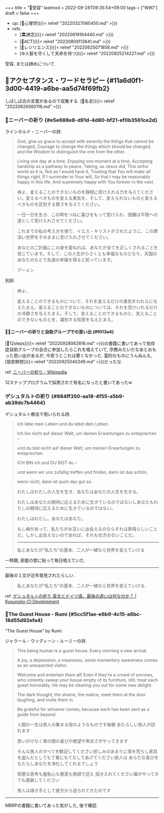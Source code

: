 +++
title = "📝受容"
lastmod = 2022-09-28T09:35:54+09:00
tags = ["WIKI"]
draft = false
+++

-   up: [📁心理学]({{< relref "20220327060450.md" >}})
-   refs.
    -   [🏛諦念]({{< relref "20220819164440.md" >}})
    -   [📝ACT]({{< relref "20220809113841.md" >}})
    -   [📝レジリエンス]({{< relref "20220625071858.md" >}})
    -   [⚙人智を尽くして天命を待つ]({{< relref "20220825214227.md" >}})

受容, または諦めについて.


## 📝アクセプタンス・ワードセラピー {#11a6d0f1-3d00-4419-a6be-aa5d74f69fb2}

しばしば古の言葉があるので収集する. [🔖名言]({{< relref "20220826060118.md" >}})


### 📜ニーバーの祈り {#e5e688e8-d91d-4d80-bf21-ef0b3561ce2d}

ラインホルド・ニーバーの詩.

> God, give us grace to accept with serenity
> the things that cannot be changed,
> Courage to change the things
> which should be changed,
> and the Wisdom to distinguish
> the one from the other.
>
> Living one day at a time,
> Enjoying one moment at a time,
> Accepting hardship as a pathway to peace,
> Taking, as Jesus did,
> This sinful world as it is,
> Not as I would have it,
> Trusting that You will make all things right,
> If I surrender to Your will,
> So that I may be reasonably happy in this life,
> And supremely happy with You forever in the next.

<!--quoteend-->

> 神よ、変えることのできないものを静穏に受け入れる力を与えてください。変えるべきものを変える勇気を、そして、変えられないものと変えるべきものを区別する賢さを与えてください。
>
> 一日一日を生き、この時をつねに喜びをもって受け入れ、困難は平穏への道として受け入れさせてください。
>
> これまでの私の考え方を捨て、イエス・キリストがされたように、この罪深い世界をそのままに受け入れさせてください。
>
> あなたのご計画にこの身を委ねれば、あなたが全てを正しくされることを信じています。そして、この人生が小さくとも幸福なものとなり、天国のあなたのもとで永遠の幸福を得ると知っています。
>
> アーメン

別訳.

> 神よ、
>
> 変えることのできるものについて、それを変えるだけの勇気をわれらに与えたまえ。変えることのできないものについては、それを受けいれるだけの冷静さを与えたまえ。そして、変えることのできるものと、変えることのできないものとを、識別する知恵を与えたまえ。


#### 👶🏼ニーバーの祈りと自助グループでの思い出 {#f013a4}

[📝12steps]({{< relref "20220928062816.md" >}})の書籍に書いてあって依存症自助グループの会合に参加したらこれを唱えていて, 宗教みたいだなあとおもった思い出があるが, 今思うとこれは悪くなかった. 霊的なものにうんぬんも, [慈悲瞑想]({{< relref "20220925040249.md" >}})だったな.

ref. [ニーバーの祈り - Wikipedia](https://ja.wikipedia.org/wiki/%E3%83%8B%E3%83%BC%E3%83%90%E3%83%BC%E3%81%AE%E7%A5%88%E3%82%8A)

12ステッププログラムで採用されて有名になったと書いてあったw


### ゲシュタルトの祈り {#884ff350-aa18-4f55-a5b9-ab39dc7b4464}

ゲシュタルト療法で用いられる詩.

> Ich lebe mein Leben und du lebst dein Leben.
>
> Ich bin nicht auf dieser Welt, um deinen Erwartungen zu entsprechen –
>
> und du bist nicht auf dieser Welt,
> um meinen Erwartungen zu entsprechen.
>
> ICH BIN ich und DU BIST du –
>
> und wenn wir uns zufallig treffen und finden, dann ist das schön,
>
> wenn nicht, dann ist auch das gut so.

<!--quoteend-->

> わたしはわたしの人生を生き、あなたはあなたの人生を生きる。
>
> わたしはあなたの期待に応えるために生きているのではないしあなたもわたしの期待に応えるために生きているのではない。
>
> わたしはわたし。あなたはあなた。
>
> もし縁があって、私たちがお互いに出会えるのならそれは素晴らしいことだ。しかし出会えないのであれば、それも仕方のないことだ。
>
> ---
>
> 私とあなたが“私たち”の基本、二人が一緒なら世界を変えていける

一時期, 部屋の壁に貼って毎日唱えていた.

---

最後の１文が近年発見されたらしい.

> 私とあなたが“私たち”の基本、二人が一緒なら世界を変えていける.

ref. [ゲシュタルトの祈り 英文とドイツ語、最後の違いは何なのか？ | Kusunoko-CI Development](https://kusunoko-ci-development.com/gestalt-2/)


### 📜The Guest House - Rumi {#5cc5f1ae-e6b9-4c15-a6bc-18d55d92efa4}

"The Guest House" by Rumi.

ジャラール・ウッディーン・ルーミーの詩.

>
>
> This being human is a guest house.
> Every morning a new arrival.
>
> A joy, a depression, a meanness,
> some momentary awareness comes
> as an unexpected visitor.
>
> Welcome and entertain them all!
> Even if they’re a crowd of sorrows,
> who violently sweep your house
> empty of its furniture,
> still, treat each guest honorably.
> He may be clearing you out
> for some new delight.
>
> The dark thought, the shame, the malice,
> meet them at the door laughing,
> and invite them in.
>
> Be grateful for whoever comes,
> because each has been sent
> as a guide from beyond.

<!--quoteend-->

> 人間の一生は旅人の集まる宿のようなものです毎朝 あたらしい旅人が訪れます
>
> 思いがけなく束の間の喜びや絶望や卑劣さがやってきます
>
> そんな旅人のすべてを歓迎してください悲しみのあまりに宿を荒らし家具を盗んだとしても丁重にもてなしてあげてください旅人は あらたな喜びをもたらしあなたを浄化してくれるでしょう
>
> 邪悪な思考も羞恥心も悪意も笑顔で迎え 招き入れてください誰がやってきても感謝してください
>
> 旅人は導き手として彼方から送られてきたのです

---

MBRPの書籍に書いてあった気がした, 後で確認.
